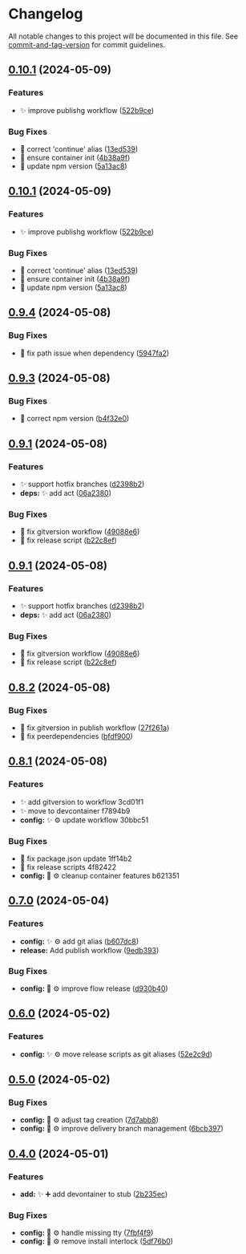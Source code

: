 <!-- @format -->

# Changelog

All notable changes to this project will be documented in this file. See [commit-and-tag-version](https://github.com/absolute-version/commit-and-tag-version) for commit guidelines.

## [0.10.1](https://github.com/tomgrv/devutils/compare/v0.9.4...v0.10.1) (2024-05-09)


### Features

* ✨ improve publishg workflow ([522b9ce](https://github.com/tomgrv/devutils/commit/522b9ce09d2998c6e417aeef3beece129a6b1961))


### Bug Fixes

* 🐛 correct 'continue' alias ([13ed539](https://github.com/tomgrv/devutils/commit/13ed539b8aca9ed4644b31355b567a90a4bfc5fa))
* 🐛 ensure container init ([4b38a9f](https://github.com/tomgrv/devutils/commit/4b38a9fd8f52c9fc8bd4321e1a2a5de07e9a7f79))
* 🐛 update npm version ([5a13ac8](https://github.com/tomgrv/devutils/commit/5a13ac8a803c87e10439a3ae3c5aeffd12d19264))

## [0.10.1](https://github.com/tomgrv/devutils/compare/v0.9.4...v0.10.1) (2024-05-09)


### Features

* ✨ improve publishg workflow ([522b9ce](https://github.com/tomgrv/devutils/commit/522b9ce09d2998c6e417aeef3beece129a6b1961))


### Bug Fixes

* 🐛 correct 'continue' alias ([13ed539](https://github.com/tomgrv/devutils/commit/13ed539b8aca9ed4644b31355b567a90a4bfc5fa))
* 🐛 ensure container init ([4b38a9f](https://github.com/tomgrv/devutils/commit/4b38a9fd8f52c9fc8bd4321e1a2a5de07e9a7f79))
* 🐛 update npm version ([5a13ac8](https://github.com/tomgrv/devutils/commit/5a13ac8a803c87e10439a3ae3c5aeffd12d19264))

## [0.9.4](https://github.com/tomgrv/devutils/compare/v0.9.3...v0.9.4) (2024-05-08)


### Bug Fixes

* 🐛 fix path issue when dependency ([5947fa2](https://github.com/tomgrv/devutils/commit/5947fa21e3d091bf3825d88483841db3a322f4b3))

## [0.9.3](https://github.com/tomgrv/devutils/compare/v0.9.2...v0.9.3) (2024-05-08)


### Bug Fixes

* 🐛 correct npm version ([b4f32e0](https://github.com/tomgrv/devutils/commit/b4f32e067b7cee5ce59caac92463822e172fdcc8))

## [0.9.1](https://github.com/tomgrv/devutils/compare/v0.8.2...v0.9.1) (2024-05-08)


### Features

* ✨ support hotfix branches ([d2398b2](https://github.com/tomgrv/devutils/commit/d2398b2069fbbd07cd0343e10745620e39401e02))
* **deps:** ✨ add act ([06a2380](https://github.com/tomgrv/devutils/commit/06a2380ac214819b49643f5c8818e4e429b682df))


### Bug Fixes

* 🐛 fix gitversion workflow ([49088e6](https://github.com/tomgrv/devutils/commit/49088e68594c2155c3bdadc786854b2c83dca188))
* 🐛 fix release script ([b22c8ef](https://github.com/tomgrv/devutils/commit/b22c8efb83ab32e4b9184a60169c2217a583603a))

## [0.9.1](https://github.com/tomgrv/devutils/compare/v0.8.2...v0.9.1) (2024-05-08)


### Features

* ✨ support hotfix branches ([d2398b2](https://github.com/tomgrv/devutils/commit/d2398b2069fbbd07cd0343e10745620e39401e02))
* **deps:** ✨ add act ([06a2380](https://github.com/tomgrv/devutils/commit/06a2380ac214819b49643f5c8818e4e429b682df))


### Bug Fixes

* 🐛 fix gitversion workflow ([49088e6](https://github.com/tomgrv/devutils/commit/49088e68594c2155c3bdadc786854b2c83dca188))
* 🐛 fix release script ([b22c8ef](https://github.com/tomgrv/devutils/commit/b22c8efb83ab32e4b9184a60169c2217a583603a))

## [0.8.2](https://github.com/tomgrv/devutils/compare/v0.8.1...v0.8.2) (2024-05-08)


### Bug Fixes

* 🐛 fix gitversion in publish workflow ([27f261a](https://github.com/tomgrv/devutils/commit/27f261a9ee7ca55ef35f6480a4a738b81e96b435))
* 🐛 fix peerdependencies ([bfdf900](https://github.com/tomgrv/devutils/commit/bfdf90021d8ffee0d742525299bb35082d37b2d3))

## [0.8.1](///compare/v0.7.1...v0.8.1) (2024-05-08)


### Features

* ✨ add gitversion to workflow 3cd01f1
* ✨ move to devcontainer f7894b9
* **config:** ✨ ⚙️ update workflow 30bbc51


### Bug Fixes

* 🐛 fix package.json update 1ff14b2
* 🐛 fix release scripts 4f82422
* **config:** 🐛 ⚙️ cleanup container features b621351

## [0.7.0](https://github.com/tomgrv/devutils/compare/v0.6.0...v0.7.0) (2024-05-04)


### Features

* **config:** ✨ ⚙️ add git alias ([b607dc8](https://github.com/tomgrv/devutils/commit/b607dc8a8e38378fc99ed1f7e9b78fda3857ed77))
* **release:** Add publish workflow ([9edb393](https://github.com/tomgrv/devutils/commit/9edb3932b12f862f974c77a611da79b6db1e2e62))


### Bug Fixes

* **config:** 🐛 ⚙️ improve flow release ([d930b40](https://github.com/tomgrv/devutils/commit/d930b40407d55b0b74fbff0c3325fc9838cce342))

## [0.6.0](https://github.com/tomgrv/devutils/compare/v0.5.0...v0.6.0) (2024-05-02)

### Features

-   **config:** ✨ ⚙️ move release scripts as git aliases ([52e2c9d](https://github.com/tomgrv/devutils/commit/52e2c9d617cfe935ebfad4f25e2e2d1f4a25f69f))

## [0.5.0](https://github.com/tomgrv/devutils/compare/v0.4.0...v0.5.0) (2024-05-02)

### Bug Fixes

-   **config:** 🐛 ⚙️ adjust tag creation ([7d7abb8](https://github.com/tomgrv/devutils/commit/7d7abb87d6acc176dc45d7dd1d3d14eb5eefd325))
-   **config:** 🐛 ⚙️ improve delivery branch management ([6bcb397](https://github.com/tomgrv/devutils/commit/6bcb397e05cade1fdebe84262f3f4d22707671f5))

## [0.4.0](https://github.com/tomgrv/devutils/compare/v0.3.0...v0.4.0) (2024-05-01)

### Features

-   **add:** ✨ ➕ add devontainer to stub ([2b235ec](https://github.com/tomgrv/devutils/commit/2b235ecb2aafefcd0321fd7d95202401b2a62e05))

### Bug Fixes

-   **config:** 🐛 ⚙️ handle missing tty ([7fbf4f9](https://github.com/tomgrv/devutils/commit/7fbf4f91018679775a7194381731eb673220eb03))
-   **config:** 🐛 ⚙️ remove install interlock ([5df76b0](https://github.com/tomgrv/devutils/commit/5df76b068fb4bbdd382aefe330244c5dd711d4e2))
